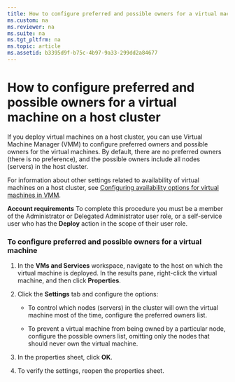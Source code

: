 ```yaml
---
title: How to configure preferred and possible owners for a virtual machine on a host cluster
ms.custom: na
ms.reviewer: na
ms.suite: na
ms.tgt_pltfrm: na
ms.topic: article
ms.assetid: b3395d9f-b75c-4b97-9a33-299dd2a84677
---
```

# How to configure preferred and possible owners for a virtual machine on a host cluster
If you deploy virtual machines on a host cluster, you can use Virtual Machine Manager (VMM) to configure preferred owners and possible owners for the virtual machines. By default, there are no preferred owners (there is no preference), and the possible owners include all nodes (servers) in the host cluster.

For information about other settings related to availability of virtual machines on a host cluster, see [Configuring availability options for virtual machines in VMM](Configuring-availability-options-for-virtual-machines-in-VMM.md).

**Account requirements** To complete this procedure you must be a member of the Administrator or Delegated Administrator user role, or a self-service user who has the **Deploy** action in the scope of their user role.

### To configure preferred and possible owners for a virtual machine

1.  In the **VMs and Services** workspace, navigate to the host on which the virtual machine is deployed. In the results pane, right-click the virtual machine, and then click **Properties**.

2.  Click the **Settings** tab and configure the options:

    -   To control which nodes (servers) in the cluster will own the virtual machine most of the time, configure the preferred owners list.

    -   To prevent a virtual machine from being owned by a particular node, configure the possible owners list, omitting only the nodes that should never own the virtual machine.

3.  In the properties sheet, click **OK**.

4.  To verify the settings, reopen the properties sheet.


